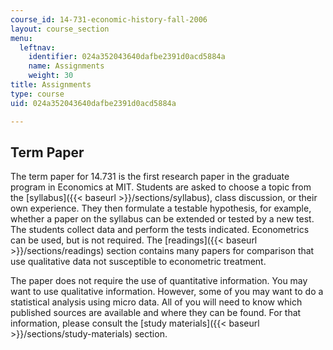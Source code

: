 ```yaml
---
course_id: 14-731-economic-history-fall-2006
layout: course_section
menu:
  leftnav:
    identifier: 024a352043640dafbe2391d0acd5884a
    name: Assignments
    weight: 30
title: Assignments
type: course
uid: 024a352043640dafbe2391d0acd5884a

---
```


Term Paper
----------

The term paper for 14.731 is the first research paper in the graduate program in Economics at MIT. Students are asked to choose a topic from the [syllabus]({{< baseurl >}}/sections/syllabus), class discussion, or their own experience. They then formulate a testable hypothesis, for example, whether a paper on the syllabus can be extended or tested by a new test. The students collect data and perform the tests indicated. Econometrics can be used, but is not required. The [readings]({{< baseurl >}}/sections/readings) section contains many papers for comparison that use qualitative data not susceptible to econometric treatment.

The paper does not require the use of quantitative information. You may want to use qualitative information. However, some of you may want to do a statistical analysis using micro data. All of you will need to know which published sources are available and where they can be found. For that information, please consult the [study materials]({{< baseurl >}}/sections/study-materials) section.